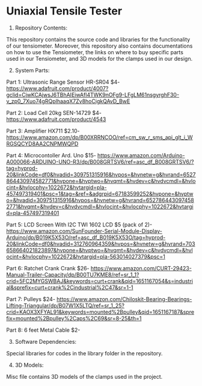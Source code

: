 # Uniaxial Tensile Tester
1. Repository Contents:

This repository contains the source code and libraries for the functionality of our tensiometer. Moreover, this repository also contains documentations on how to use the Tensiometer, the links on where to buy specific parts used in our Tensiometer, and 3D models for the clamps used in our design.

2. System Parts:

Part 1: Ultrasonic Range Sensor HR-SR04 $4- https://www.adafruit.com/product/4007?gclid=CjwKCAjwsJ6TBhAIEiwAfl4TWK9nOFg9-LFgLM61nsgyrghF30-v_zp0_7Xuo74gRQpIhaaqX7Zv8hoCigkQAvD_BwE

Part 2: Load Cell 20kg SEN-14729 $4- https://www.adafruit.com/product/4543

Part 3: Amplifier HX711 $2.10- https://www.amazon.com/dp/B00XRRNCOO/ref=cm_sw_r_sms_api_glt_i_WRGSQCYD8AA2CNPMWQPD

Part 4: Microcontoller Ard. Uno $15- https://www.amazon.com/Arduino-A000066-ARDUINO-UNO-R3/dp/B008GRTSV6/ref=asc_df_B008GRTSV6/?tag=hyprod-20&linkCode=df0&hvadid=309751315916&hvpos=&hvnetw=g&hvrand=6527864430974582771&hvpone=&hvptwo=&hvqmt=&hvdev=c&hvdvcmdl=&hvlocint=&hvlocphy=1022672&hvtargid=pla-457497319401&psc=1&tag=&ref=&adgrpid=67183599252&hvpone=&hvptwo=&hvadid=309751315916&hvpos=&hvnetw=g&hvrand=6527864430974582771&hvqmt=&hvdev=c&hvdvcmdl=&hvlocint=&hvlocphy=1022672&hvtargid=pla-457497319401

Part 5: LCD Screen With I2C TWI 1602 LCD $5 (pack of 2)- https://www.amazon.com/SunFounder-Serial-Module-Display-Arduino/dp/B019K5X53O/ref=asc_df_B019K5X53O/tag=hyprod-20&linkCode=df0&hvadid=312760964359&hvpos=&hvnetw=g&hvrand=703658664021823897&hvpone=&hvptwo=&hvqmt=&hvdev=c&hvdvcmdl=&hvlocint=&hvlocphy=1022672&hvtargid=pla-563014027379&psc=1

Part 6: Ratchet Crank Crank $26- https://www.amazon.com/CURT-29423-Manual-Trailer-Capacity/dp/B00TU7KME8/ref=sr_1_1?crid=5FC2MYGSWBAJ&keywords=curt+crank&qid=1651167054&s=industrial&sprefix=curt+crank%2Cindustrial%2C47&sr=1-1

Part 7: Pulleys $24- https://www.amazon.com/Chiloskit-Bearing-Bearings-Lifting-Triangular/dp/B07W1X5LTQ/ref=sr_1_25?crid=KAOX3XFYAL91&keywords=mounted%2Bpulley&qid=1651167187&sprefix=mounted%2Bpulley%2Caps%2C69&sr=8-25&th=1

Part 8: 6 feet Metal Cable $2-





3. Software Dependencies: 

Special libraries for codes in the library folder in the repository.

4. 3D Models:

Misc file contains 3D models of the clamps used in the project.
